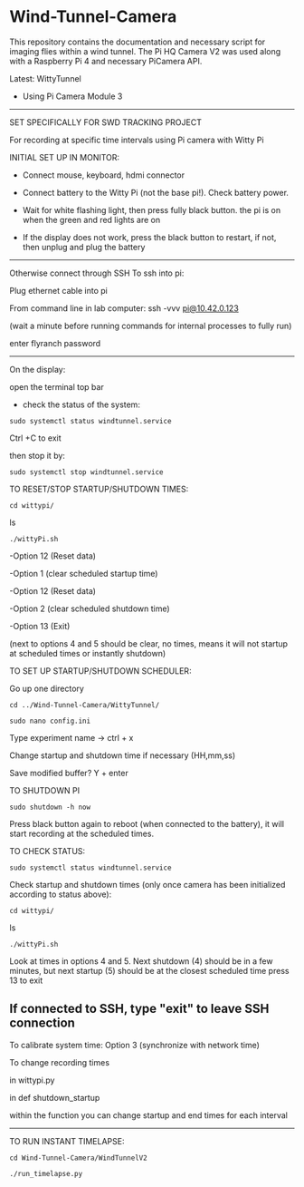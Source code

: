 # Wind-Tunnel-Camera
This repository contains the documentation and necessary script for imaging flies within a wind tunnel. The Pi HQ Camera V2 was used along with a Raspberry Pi 4 and necessary PiCamera API.

Latest: WittyTunnel
- Using Pi Camera Module 3
****

SET SPECIFICALLY FOR SWD TRACKING PROJECT

For recording at specific time intervals using Pi camera with Witty Pi

INITIAL SET UP IN MONITOR:

- Connect mouse, keyboard, hdmi connector
  
- Connect battery to the Witty Pi (not the base pi!). Check battery power.
  
- Wait for white flashing light, then press fully black button. the pi is on when the green and red lights are on
  
- If the display does not work, press the black button to restart, if not, then unplug and plug the battery
***
Otherwise connect through SSH 
To ssh into pi: 

Plug ethernet cable into pi

From command line in lab computer:
ssh -vvv pi@10.42.0.123

(wait a minute before running commands for internal processes to fully run)

enter flyranch password

***

On the display:

open the terminal top bar
- check the status of the system:
```
sudo systemctl status windtunnel.service
```
Ctrl +C to exit

then stop it by: 
```
sudo systemctl stop windtunnel.service
```

TO RESET/STOP STARTUP/SHUTDOWN TIMES: 

```
cd wittypi/
```
ls
```
./wittyPi.sh
```

-Option 12 (Reset data)

-Option 1 (clear scheduled startup time)

-Option 12 (Reset data)

-Option 2 (clear scheduled shutdown time)

-Option 13 (Exit)

(next to options 4 and 5 should be clear, no times, means it will not startup at scheduled times or instantly shutdown)

TO SET UP STARTUP/SHUTDOWN SCHEDULER:

Go up one directory
```
cd ../Wind-Tunnel-Camera/WittyTunnel/
```
```
sudo nano config.ini
```

Type experiment name -> ctrl + x 

Change startup and shutdown time if necessary (HH,mm,ss)

Save modified buffer? Y + enter

TO SHUTDOWN PI
```
sudo shutdown -h now
```

Press black button again to reboot (when connected to the battery), it will start recording at the scheduled times. 

TO CHECK STATUS:
```
sudo systemctl status windtunnel.service
```
Check startup and shutdown times (only once camera has been initialized according to status above):

```
cd wittypi/
```
ls
```
./wittyPi.sh
```

Look at times in options 4 and 5. Next shutdown (4) should be in a few minutes, but next startup (5) should be at the closest scheduled time
press 13 to exit

If connected to SSH, type "exit" to leave SSH connection
-----

To calibrate system time:
Option 3 (synchronize with network time)

To change recording times

in wittypi.py

in def shutdown_startup

within the function you can change startup and end times for each interval

***** 	
TO RUN INSTANT TIMELAPSE:

```
cd Wind-Tunnel-Camera/WindTunnelV2
```
```
./run_timelapse.py
```




